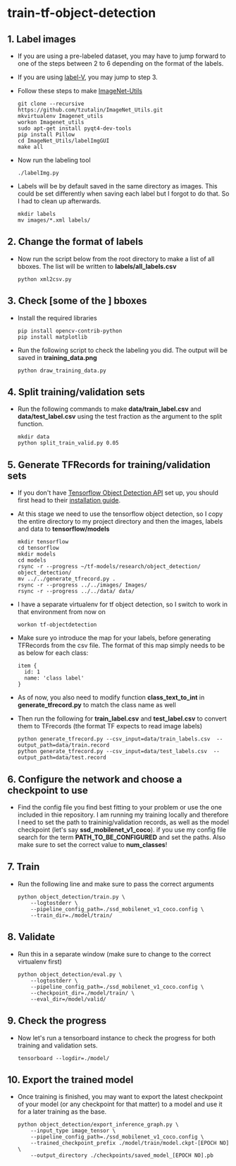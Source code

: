 # train-tf-object-detection

## 1. Label images 

  - If you are using a pre-labeled dataset, you may have to jump forward to one of the steps between 2 to 6 depending on the format of the labels.
  
  - If you are using [label-V](https://github.com/innovationgarage/label-V), you may jump to step 3.

  - Follow these steps to make [ImageNet-Utils](https://github.com/tzutalin/ImageNet_Utils)
  
        git clone --recursive https://github.com/tzutalin/ImageNet_Utils.git  
        mkvirtualenv Imagenet_utils
        workon Imagenet_utils
        sudo apt-get install pyqt4-dev-tools
        pip install Pillow
        cd ImageNet_Utils/labelImgGUI
        make all
    
  - Now run the labeling tool
  
        ./labelImg.py
    
  - Labels will be by default saved in the same directory as images. This could be set differently when saving each label but I forgot to do that. So I had to clean up afterwards.
  
        mkdir labels
        mv images/*.xml labels/
  
## 2. Change the format of labels
  
  - Now run the script below from the root directory to make a list of all bboxes. The list will be written to __labels/all_labels.csv__
  
        python xml2csv.py
         
## 3. Check [some of the ] bboxes

  - Install the required libraries
  
        pip install opencv-contrib-python
        pip install matplotlib
      
  - Run the following script to check the labeling you did. The output will be saved in __training_data.png__ 
  
        python draw_training_data.py

## 4. Split training/validation sets

  - Run the following commands to make __data/train_label.csv__ and __data/test_label.csv__ using the test fraction as the argument to the split function.
  
        mkdir data
        python split_train_valid.py 0.05
     
## 5. Generate TFRecords for training/validation sets

  - If you don't have [Tensorflow Object Detection API](https://github.com/tensorflow/models/tree/master/research/object_detection) set up, you should first head to their [installation guide](https://github.com/tensorflow/models/blob/master/research/object_detection/g3doc/installation.md).

  - At this stage we need to use the tensorflow object detection, so I copy the entire directory to my project directory and then the images, labels and data to __tensorflow/models__
  
        mkdir tensorflow
        cd tensorflow
        mkdir models
        cd models
        rsync -r --progress ~/tf-models/research/object_detection/ object_detection/
        mv ../../generate_tfrecord.py .
        rsync -r --progress ../../images/ Images/
        rsync -r --progress ../../data/ data/
       
  - I have a separate virtualenv for tf object detection, so I switch to work in that environment from now on
  
        workon tf-objectdetection
        
  - Make sure yo introduce the map for your labels, before generating TFRecords from the csv file. The format of this map simply needs to be as below for each class:

        item {
          id: 1
          name: 'class label'
        }
        
  - As of now, you also need to modify function __class_text_to_int__ in __generate_tfrecord.py__ to match the class name as well         

  - Then run the following for  __train_label.csv__ and __test_label.csv__ to convert them to TFrecords (the format TF expects to read image labels)
  
        python generate_tfrecord.py --csv_input=data/train_labels.csv  --output_path=data/train.record
        python generate_tfrecord.py --csv_input=data/test_labels.csv  --output_path=data/test.record
        
## 6. Configure the network and choose a checkpoint to use

  - Find the config file you find best fitting to your problem or use the one included in thie repository. I am running my training locally and therefore I need to set the path to traininig/validation records, as well as the model checkpoint (let's say __ssd_mobilenet_v1_coco__). if you use my config file search for the term __PATH_TO_BE_CONFIGURED__ and set the paths. Also make sure to set the correct value to __num_classes__!
  
## 7. Train

  - Run the following line and make sure to pass the correct arguments

        python object_detection/train.py \
            --logtostderr \
            --pipeline_config_path=./ssd_mobilenet_v1_coco.config \
            --train_dir=./model/train/

      
## 8. Validate

  - Run this in a separate window (make sure to change to the correct virtualenv first)
  
        python object_detection/eval.py \
            --logtostderr \
            --pipeline_config_path=./ssd_mobilenet_v1_coco.config \
            --checkpoint_dir=./model/train/ \
            --eval_dir=/model/valid/
        
## 9. Check the progress

  - Now let's run a tensorboard instance to check the progress for both training and validation sets.
  
        tensorboard --logdir=./model/
        
## 10. Export the trained model

  - Once training is finished, you may want to export the latest checkpoint of your model (or any checkpoint for that matter) to a model and use it for a later training as the base.
  
        python object_detection/export_inference_graph.py \
            --input_type image_tensor \
            --pipeline_config_path=./ssd_mobilenet_v1_coco.config \
            --trained_checkpoint_prefix ./model/train/model.ckpt-[EPOCH NO] \
            --output_directory ./checkpoints/saved_model_[EPOCH NO].pb
      
